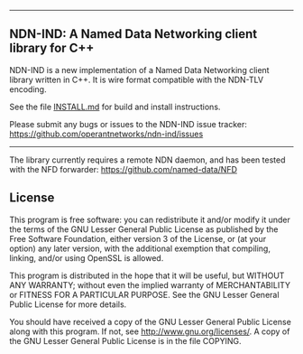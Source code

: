 -------------------------------------------------------
NDN-IND: A Named Data Networking client library for C++
-------------------------------------------------------

NDN-IND is a new implementation of a Named Data Networking client library written in C++.
It is wire format compatible with the NDN-TLV encoding.

See the file [INSTALL.md](https://github.com/operantnetworks/ndn-ind/blob/master/INSTALL.md) for build and install instructions.

Please submit any bugs or issues to the NDN-IND issue tracker:
https://github.com/operantnetworks/ndn-ind/issues

---

The library currently requires a remote NDN daemon, and has been tested with the
NFD forwarder: https://github.com/named-data/NFD

License
-------
This program is free software: you can redistribute it and/or modify
it under the terms of the GNU Lesser General Public License as published by
the Free Software Foundation, either version 3 of the License, or
(at your option) any later version, with the additional exemption that
compiling, linking, and/or using OpenSSL is allowed.

This program is distributed in the hope that it will be useful,
but WITHOUT ANY WARRANTY; without even the implied warranty of
MERCHANTABILITY or FITNESS FOR A PARTICULAR PURPOSE.  See the
GNU Lesser General Public License for more details.

You should have received a copy of the GNU Lesser General Public License
along with this program.  If not, see <http://www.gnu.org/licenses/>.
A copy of the GNU Lesser General Public License is in the file COPYING.
